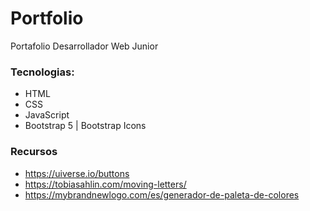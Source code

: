 # Portfolio
Portafolio Desarrollador Web Junior

### Tecnologias:

- HTML
- CSS
- JavaScript
- Bootstrap 5 | Bootstrap Icons

### Recursos

- https://uiverse.io/buttons
- https://tobiasahlin.com/moving-letters/
- https://mybrandnewlogo.com/es/generador-de-paleta-de-colores
